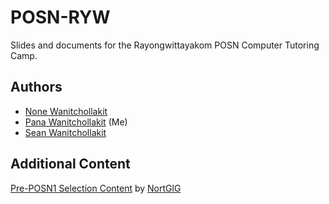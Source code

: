 # POSN-RYW
Slides and documents for the Rayongwittayakom POSN Computer Tutoring Camp.

## Authors
- [None Wanitchollakit](https://github.com/nonewanit)
- [Pana Wanitchollakit](https://github.com/PanaWanit) (Me)
- [Sean Wanitchollakit](https://github.com/NortGlG)

## Additional Content
[Pre-POSN1 Selection Content](https://github.com/NortGlG/PrePOSN1SelectionContent?tab=readme-ov-file) by [NortGlG](https://github.com/NortGlG)